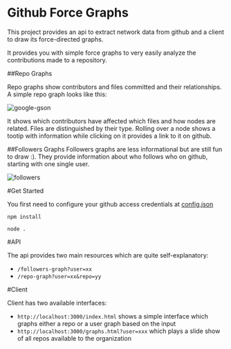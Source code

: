 # Github Force Graphs
This project provides an api to extract network data from github and a client to draw its force-directed graphs.

It provides you with simple force graphs to very easily analyze the contributions made to a repository.

##Repo Graphs

Repo graphs show contributors and files committed and their relationships. A simple repo graph looks like this:

![google-gson](https://raw.githubusercontent.com/obernal/github-force-graphs/master/google-gson.png)

It shows which contributors have affected which files and how nodes are related. Files are distinguished by their type. Rolling over a node shows a tootip with information while clicking on it provides a link to it on github.

##Followers Graphs
Followers graphs are less informational but are still fun to draw :). They provide information about who follows who on github, starting with one single user.

![followers](https://raw.githubusercontent.com/obernal/github-force-graphs/master/obernal.png)

#Get Started

You first need to configure your github access credentials at [config.json](https://github.com/obernal/github-force-graphs/blob/master/api/config.json)

`npm install`

`node .`

#API

The api provides two main resources which are quite self-explanatory:

* `/followers-graph?user=xx`
* `/repo-graph?user=xx&repo=yy`

#Client

Client has two available interfaces:

* `http://localhost:3000/index.html` shows a simple interface which graphs either a repo or a user graph based on the input
* `http://localhost:3000/graphs.html?user=xxx` which plays a slide show of all repos available to the organization


